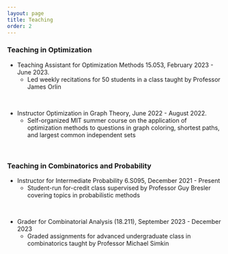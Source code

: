 ```yaml
---
layout: page
title: Teaching
order: 2
---
```



<h3>Teaching in Optimization</h3>

- Teaching Assistant for Optimization Methods 15.053, February 2023 - June 2023.
  - Led weekly recitations for 50 students in a class taught by Professor James Orlin

 &nbsp;

- Instructor Optimization in Graph Theory, June 2022 - August 2022. 
  - Self-organized MIT summer course on the application of optimization methods to questions in graph coloring, shortest paths, and largest common independent sets
 
 &nbsp;

<h3>Teaching in Combinatorics and Probability</h3>

- Instructor for Intermediate Probability 6.S095, December 2021 - Present
  - Student-run for-credit class supervised by Professor Guy Bresler covering topics in probabilistic methods

 &nbsp;

- Grader for Combinatorial Analysis (18.211), September 2023 - December 2023
  - Graded assignments for advanced undergraduate class in combinatorics taught by Professor Michael Simkin


